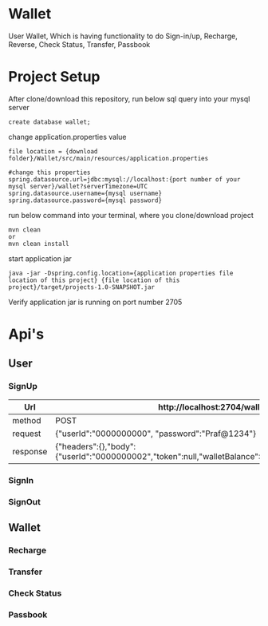 # Wallet
User Wallet, Which is having functionality to do Sign-in/up, Recharge, Reverse, Check Status, Transfer, Passbook
# Project Setup
After clone/download this repository, run below sql query into your mysql server
```
create database wallet;
```
change application.properties value
```
file location = {download folder}/Wallet/src/main/resources/application.properties

#change this properties
spring.datasource.url=jdbc:mysql://localhost:{port number of your mysql server}/wallet?serverTimezone=UTC
spring.datasource.username={mysql username}
spring.datasource.password={mysql password}
```
run below command into your terminal, where you clone/download project
```
mvn clean
or
mvn clean install
```
start application jar
```
java -jar -Dspring.config.location={application properties file location of this project} {file location of this project}/target/projects-1.0-SNAPSHOT.jar
```
Verify application jar is running on port number 2705
# Api's
## User
### SignUp
Url | http://localhost:2704/wallet/api/user/signUp
------------ | -------------
method | POST
request | {"userId":"0000000000", "password":"Praf@1234"}
response | {"headers":{},"body":{"userId":"0000000002","token":null,"walletBalance":0},"statusCode":"OK","statusCodeValue":200}

### SignIn
### SignOut
## Wallet
### Recharge
### Transfer
### Check Status
### Passbook
